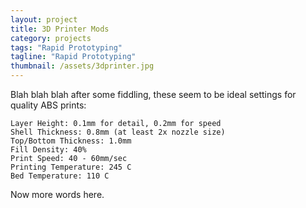 ```yaml
---
layout: project
title: 3D Printer Mods
category: projects
tags: "Rapid Prototyping"
tagline: "Rapid Prototyping"
thumbnail: /assets/3dprinter.jpg
---
```


Blah blah blah after some fiddling, these seem to be ideal settings for quality ABS prints:

<pre><code>Layer Height: 0.1mm for detail, 0.2mm for speed
Shell Thickness: 0.8mm (at least 2x nozzle size)
Top/Bottom Thickness: 1.0mm
Fill Density: 40%
Print Speed: 40 - 60mm/sec
Printing Temperature: 245 C
Bed Temperature: 110 C</code></pre>

Now more words here.